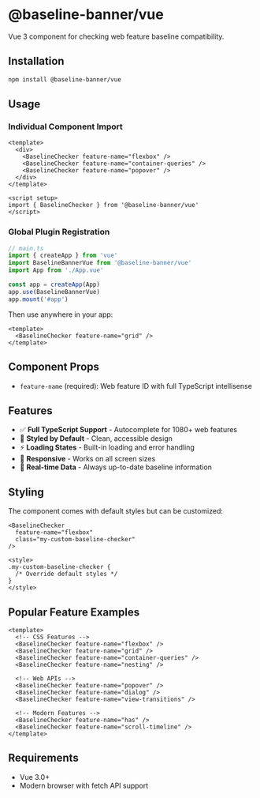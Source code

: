 # @baseline-banner/vue

Vue 3 component for checking web feature baseline compatibility.

## Installation

```bash
npm install @baseline-banner/vue
```

## Usage

### Individual Component Import

```vue
<template>
  <div>
    <BaselineChecker feature-name="flexbox" />
    <BaselineChecker feature-name="container-queries" />
    <BaselineChecker feature-name="popover" />
  </div>
</template>

<script setup>
import { BaselineChecker } from '@baseline-banner/vue'
</script>
```

### Global Plugin Registration

```typescript
// main.ts
import { createApp } from 'vue'
import BaselineBannerVue from '@baseline-banner/vue'
import App from './App.vue'

const app = createApp(App)
app.use(BaselineBannerVue)
app.mount('#app')
```

Then use anywhere in your app:

```vue
<template>
  <BaselineChecker feature-name="grid" />
</template>
```

## Component Props

- `feature-name` (required): Web feature ID with full TypeScript intellisense

## Features

- ✅ **Full TypeScript Support** - Autocomplete for 1080+ web features
- 🎨 **Styled by Default** - Clean, accessible design
- ⚡ **Loading States** - Built-in loading and error handling
- 📱 **Responsive** - Works on all screen sizes
- 🎯 **Real-time Data** - Always up-to-date baseline information

## Styling

The component comes with default styles but can be customized:

```vue
<BaselineChecker 
  feature-name="flexbox" 
  class="my-custom-baseline-checker" 
/>

<style>
.my-custom-baseline-checker {
  /* Override default styles */
}
</style>
```

## Popular Feature Examples

```vue
<template>
  <!-- CSS Features -->
  <BaselineChecker feature-name="flexbox" />
  <BaselineChecker feature-name="grid" />
  <BaselineChecker feature-name="container-queries" />
  <BaselineChecker feature-name="nesting" />
  
  <!-- Web APIs -->
  <BaselineChecker feature-name="popover" />
  <BaselineChecker feature-name="dialog" />
  <BaselineChecker feature-name="view-transitions" />
  
  <!-- Modern Features -->
  <BaselineChecker feature-name="has" />
  <BaselineChecker feature-name="scroll-timeline" />
</template>
```

## Requirements

- Vue 3.0+
- Modern browser with fetch API support
